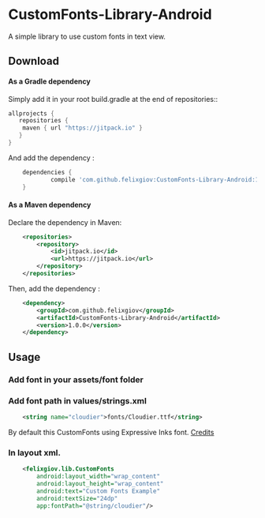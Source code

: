 # CustomFonts-Library-Android
A simple library to use custom fonts in text view.

## Download
#### As a Gradle dependency

Simply add it in your root build.gradle at the end of repositories:: 

```gradle
allprojects {
   repositories {
    maven { url "https://jitpack.io" }
   }
}
```
And add the dependency :

```gradle
	dependencies {
	        compile 'com.github.felixgiov:CustomFonts-Library-Android:1.0.0'
	}
```
#### As a Maven dependency

Declare the dependency in Maven:

```xml
	<repositories>
		<repository>
		    <id>jitpack.io</id>
		    <url>https://jitpack.io</url>
		</repository>
	</repositories>
```

Then, add the dependency :

```xml
	<dependency>
	    <groupId>com.github.felixgiov</groupId>
	    <artifactId>CustomFonts-Library-Android</artifactId>
	    <version>1.0.0</version>
	</dependency>
```

## Usage
### Add font in your assets/font folder

### Add font path in values/strings.xml
```xml
    <string name="cloudier">fonts/Cloudier.ttf</string>
```
By default this CustomFonts using Expressive Inks font. [Credits](http://www.dafont.com/expressive-inks.font)

### In layout xml.
```xml
    <felixgiov.lib.CustomFonts
        android:layout_width="wrap_content"
        android:layout_height="wrap_content"
        android:text="Custom Fonts Example"
        android:textSize="24dp"
        app:fontPath="@string/cloudier"/>
```
